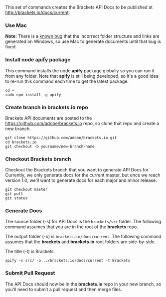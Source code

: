 This set of commands creates the Brackets API Docs to be published at http://brackets.io/docs/current.

### Use Mac

__Note:__ There is a [known bug](https://github.com/jbalsas/apify/issues/3) that the incorrect folder structure and links are generated on Windows, so use Mac to generate documents until that bug is fixed.

### Install node apify package

This command installs the node **apify** package globally so you can run it from any folder. Note that **apify** is still being developed, so it's a good idea to re-run this command each time to get the latest package.

```
cd ~
sudo npm install -g apify
```

### Create branch in brackets.io repo

Brackets API documents are posted to the https://github.com/adobe/brackets.io repo, so clone that repo and create a new branch.

```
git clone https://github.com/adobe/brackets.io.git
cd brackets.io
git checkout -b yourname/new-branch-name
```

### Checkout Brackets branch

Checkout the Brackets branch that you want to generate API Docs for. Currently, we only generate docs for the current master, but once we reach version 1.0, we'll want to generate docs for each major and minor release.

```
git checkout master
git pull
git status
```

### Generate Docs

The source folder (-s) for API Docs is the `brackets/src` folder. The following command assumes that you are in the root of the **brackets** repo.

The output folder (-o) is `brackets.io/docs/current`. The following command assumes that the **brackets** and **brackets.io** root folders are side-by-side.

The title (-t) is Brackets.

```
apify -s src/ -o ../brackets.io/docs/current -t Brackets
```

### Submit Pull Request

The API Docs should now be in the **brackets.io** repo in your new branch, so you'll need to submit a pull request and then merge files.
